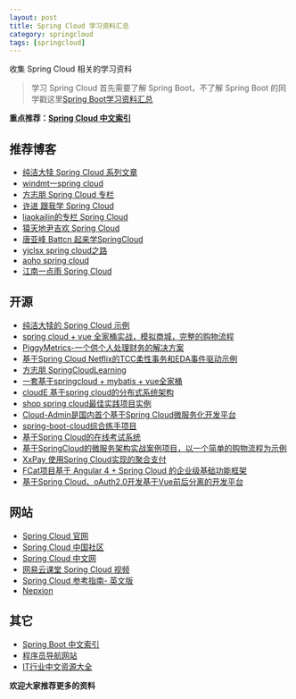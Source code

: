 ```yaml
---
layout: post
title: Spring Cloud 学习资料汇总
category: springcloud
tags: [springcloud]
---
```


收集 Spring Cloud 相关的学习资料


> 学习 Spring Cloud 首先需要了解 Spring Boot，不了解 Spring Boot 的同学戳这里[Spring Boot学习资料汇总](https://huangfeifei.github.io/springboot/2015/12/30/springboot-collect.html)


**重点推荐：[Spring Cloud 中文索引](http://springcloud.fun/)**


## 推荐博客

- [纯洁大犊 Spring Cloud 系列文章](https://huangfeifei.github.io/spring-cloud) 
- [windmt一spring cloud](https://windmt.com/tags/Spring-Cloud/)  
- [方志朋 Spring Cloud 专栏](http://blog.csdn.net/column/details/15197.html)  
- [许进 跟我学 Spring Cloud](http://xujin.org/categories/%E8%B7%9F%E6%88%91%E5%AD%A6Spring-Cloud/)  
- [liaokailin的专栏 Spring Cloud](http://blog.csdn.net/liaokailin/article/category/6212338)  
- [猿天地尹吉欢 Spring Cloud](http://cxytiandi.com/blog/detail/17470)  
- [唐亚峰 Battcn 起来学SpringCloud](https://blog.battcn.com/categories/SpringCloud/)  
- [yjclsx spring cloud之路](https://blog.csdn.net/column/details/24531.html)  
- [aoho spring cloud](http://blueskykong.com/tags/Spring-Cloud)  
- [江南一点雨 Spring Cloud ](https://wangsong.blog.csdn.net/column/info/17373)  


## 开源

- [纯洁大犊的 Spring Cloud 示例](https://github.com/ityouknow/spring-cloud-examples)  
- [spring cloud + vue 全家桶实战，模拟商城，完整的购物流程](https://github.com/paascloud/paascloud-master)  
- [PiggyMetrics-一个供个人处理财务的解决方案](https://github.com/sqshq/PiggyMetrics)  
- [基于Spring Cloud Netflix的TCC柔性事务和EDA事件驱动示例](https://github.com/prontera/spring-cloud-rest-tcc)  
- [方志朋 SpringCloudLearning](https://github.com/forezp/SpringCloudLearning)  
- [一套基于springcloud + mybatis + vue全家桶](https://github.com/OptionalDay/spring-cloud-vue)  
- [cloudE 基于spring cloud的分布式系统架构](https://github.com/vangao1989/cloudE)  
- [shop spring cloud最佳实践项目实例](https://github.com/lrwinx/shop) 
- [Cloud-Admin是国内首个基于Spring Cloud微服务化开发平台](https://gitee.com/minull/ace-security)  
- [spring-boot-cloud综合练手项目](https://github.com/zhangxd1989/spring-boot-cloud)  
- [基于Spring Cloud的在线考试系统](https://gitee.com/wells2333/spring-cloud-online-exam)  
- [基于SpringCloud的微服务架构实战案例项目，以一个简单的购物流程为示例](https://github.com/backkoms/simplemall)  
- [XxPay 使用Spring Cloud实现的聚合支付](https://gitee.com/jmdhappy/xxpay-master)  
- [FCat项目基于 Angular 4 + Spring Cloud 的企业级基础功能框架](https://gitee.com/xfdm/FCat)  
- [基于Spring Cloud、oAuth2.0开发基于Vue前后分离的开发平台](https://gitee.com/log4j/pig)  


## 网站

- [Spring Cloud 官网](http://projects.spring.io/spring-cloud/)  
- [Spring Cloud 中国社区](http://springcloud.cn/)  
- [Spring Cloud 中文网](https://springcloud.cc/) 
- [网易云课堂 Spring Cloud 视频](http://study.163.com/courses-search?keyword=Spring%20Cloud)  
- [Spring Cloud 参考指南- 英文版](https://projects.spring.io/spring-cloud/spring-cloud.html)  
- [Nepxion](https://github.com/Nepxion/Aquarius)  


## 其它

- [Spring Boot 中文索引](https://github.com/ityouknow/awesome-spring-boot)   
- [程序员导航网站](http://tooool.org/)  
- [IT行业中文资源大全](https://github.com/ityouknow/awesome-list)  




**欢迎大家推荐更多的资料**